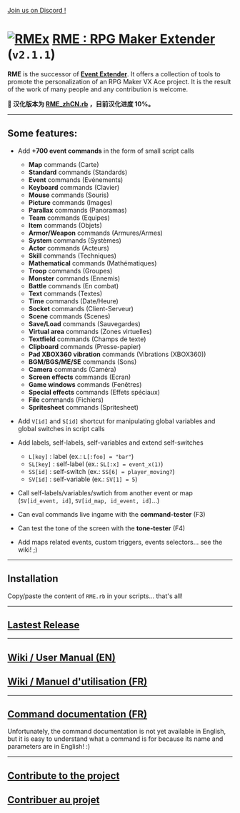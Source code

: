 [Join us on Discord !](https://discord.gg/yRUZcdQ)

# [![RMEx](http://rmex.github.io/images/rmex-shortcut.png)](http://rmex.github.io) [RME : RPG Maker Extender](https://github.com/RMEx/RME/wiki) (`v2.1.1`)

**RME** is the successor of **[Event Extender](http://funkywork.github.io/EE)**.
It offers a collection of tools to promote the personalization of an RPG Maker VX Ace project.
It is the result of the work of many people and any contribution is welcome.

**:construction: 汉化版本为 [RME_zhCN.rb](https://github.com/zyf722/RME/blob/master/RME_zhCN.rb) ，目前汉化进度 10%。**

***

## Some features:
- Add **+700 event commands** in the form of small script calls
  - **Map** commands (Carte)
  - **Standard** commands (Standards)
  - **Event** commands (Evénements)
  - **Keyboard** commands (Clavier)
  - **Mouse** commands (Souris)
  - **Picture** commands (Images)
  - **Parallax** commands (Panoramas)
  - **Team** commands (Equipes)
  - **Item** commands (Objets)
  - **Armor/Weapon** commands (Armures/Armes)
  - **System** commands (Systèmes)
  - **Actor** commands (Acteurs)
  - **Skill** commands (Techniques)
  - **Mathematical** commands (Mathématiques)
  - **Troop** commands (Groupes)
  - **Monster** commands (Ennemis)
  - **Battle** commands (En combat)
  - **Text** commands (Textes)
  - **Time** commands (Date/Heure)
  - **Socket** commands (Client-Serveur)
  - **Scene** commands (Scenes)
  - **Save/Load** commands (Sauvegardes)
  - **Virtual area** commands (Zones virtuelles)
  - **Textfield** commands (Champs de texte)
  - **Clipboard** commands (Presse-papier)
  - **Pad XBOX360 vibration** commands (Vibrations (XBOX360))
  - **BGM/BGS/ME/SE** commands (Sons)
  - **Camera** commands (Caméra)
  - **Screen effects** commands (Ecran)
  - **Game windows** commands (Fenêtres)
  - **Special effects** commands (Effets spéciaux)
  - **File** commands (Fichiers)
  - **Spritesheet** commands (Spritesheet)

- Add `V[id]` and `S[id]` shortcut for manipulating global variables and global switches in script calls
- Add labels, self-labels, self-variables and extend self-switches
  - `L[key]` : label (ex.: `L[:foo] = "bar"`)
  - `SL[key]` : self-label (ex.: `SL[:x] = event_x(1)`)
  - `SS[id]` : self-switch (ex.: `SS[6] = player_moving?`)
  - `SV[id]` : self-variable (ex.: `SV[1] = 5`)
- Call self-labels/variables/swtich from another event or map (`SV[id_event, id]`, `SV[id_map, id_event, id]`...)
- Can eval commands live ingame with the **command-tester** (F3)
- Can test the tone of the screen with the **tone-tester** (F4)
- Add maps related events, custom triggers, events selectors...
  see the wiki! ;)

***

## Installation

Copy/paste the content of `RME.rb` in your scripts... that's all!

***

## [Lastest Release](https://github.com/RMEx/RME/releases/latest)

***

## [Wiki / User Manual (EN)](https://github.com/RMEx/RME-uk/wiki)
## [Wiki / Manuel d'utilisation (FR)](https://github.com/RMEx/RME/wiki)

***

## [Command documentation (FR)](http://rmex.github.io/RMEDoc/)

Unfortunately, the command documentation is not yet available in English, but it is easy to understand what a command is for because its name and parameters are in English! :)

***

## [Contribute to the project](https://github.com/RMEx/RME-uk/wiki/Contribute-to-the-project)
## [Contribuer au projet](https://github.com/RMEx/RME/wiki/Contribuer-au-projet)
